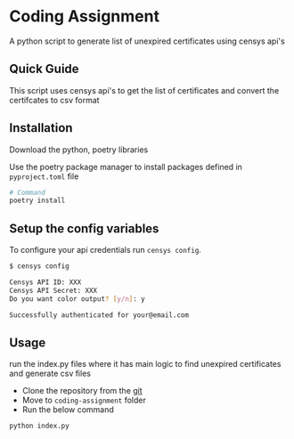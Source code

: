 # Coding Assignment

A python script to generate list of unexpired certificates using censys api's

## Quick Guide
This script uses censys api's to get the list of certificates and convert the certifcates to csv format

## Installation

Download the python, poetry libraries

Use the poetry package manager to install packages defined in `pyproject.toml` file

```bash
# Command
poetry install
```
## Setup the config variables

To configure your api credentials run `censys config`.

```sh
$ censys config

Censys API ID: XXX
Censys API Secret: XXX
Do you want color output? [y/n]: y

Successfully authenticated for your@email.com
```

## Usage
run the index.py files where it has main logic to find unexpired certificates and generate csv files 


- Clone the repository from the  [git](https://censys-python.readthedocs.io/en/stable/usage-v2.html)
- Move to `coding-assignment` folder
- Run the below command

```sh
python index.py
```
